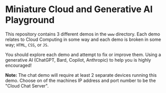 #  Miniature Cloud and Generative AI Playground

This repository contains 3 different demos in the `www` directory. Each demo relates to Cloud Computing in some way and each demo is broken in some way; `HTML`, `CSS`, or `JS`.

You should explore each demo and attempt to fix or improve them. Using a generative AI (ChatGPT, Bard, Copilot, Anthropic) to help you is highly encouraged!

**Note:** The chat demo will require at least 2 separate devices running this demo. Choose on of the machines IP address and port number to be the "Cloud Chat Server".